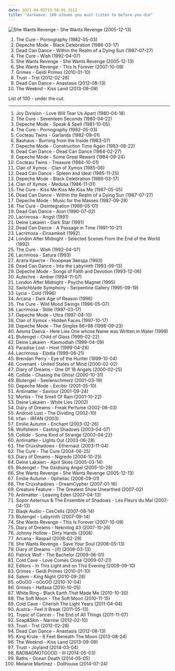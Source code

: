 ```yaml
---
date: 2021-04-05T15:58:01.331Z
title: "darkwave: 100 albums you must listen to before you die"
---
```

![She Wants Revenge - She Wants Revenge (2005-12-13)](http://coverartarchive.org/release/86427535-9abb-4681-8c88-5c651e55d62a/8353381352-500.jpg "She Wants Revenge - She Wants Revenge (2005-12-13)")
<ol class="albums">
<li data-cover="http://coverartarchive.org/release/b0d6d8ad-02d7-3f08-9128-47c734c2c446/7947353809-500.jpg" data-tags="post-punk, gothic rock" role="button">The Cure - Pornography (1982-05-03)</li>
<li data-cover="https://img.discogs.com/vn3oqwAIyPBmRz-wFXXrgAb9N04=/fit-in/600x588/filters:strip_icc():format(jpeg):mode_rgb():quality(90)/discogs-images/R-1442377-1287321146.jpeg.jpg" data-tags="synthpop, 80s, new wave" role="button">Depeche Mode - Black Celebration (1986-03-17)</li>
<li data-cover="http://coverartarchive.org/release/97e4343f-6e05-31b6-aaf4-6dba23520be4/26314567877-500.jpg" data-tags="darkwave, ethereal, gothic" role="button">Dead Can Dance - Within the Realm of a Dying Sun (1987-07-27)</li>
<li data-cover="http://coverartarchive.org/release/4284b81f-1731-313a-a4de-58b4c18a754a/5808321423-500.jpg" data-tags="90s, alternative" role="button">The Cure - Wish (1992-04-07)</li>
<li data-cover="http://coverartarchive.org/release/86427535-9abb-4681-8c88-5c651e55d62a/8353381352-500.jpg" data-tags="darkwave" role="button">She Wants Revenge - She Wants Revenge (2005-12-13)</li>
<li data-cover="https://img.discogs.com/2GswDWVRxpZQ_xKFt5y6JVcER-o=/fit-in/600x597/filters:strip_icc():format(jpeg):mode_rgb():quality(90)/discogs-images/R-1099636-1567270267-9611.jpeg.jpg" data-tags="darkwave" role="button">She Wants Revenge - This Is Forever (2007-10-09)</li>
<li data-cover="http://coverartarchive.org/release/65a811b8-8b98-4642-8f25-48586fa93b10/8138480397-500.jpg" data-tags="experimental, dream pop, electronic, darkwave" role="button">Grimes - Geidi Primes (2010-01-10)</li>
<li data-cover="http://coverartarchive.org/release/7bd4468c-2434-4450-8fa5-76812f1b56aa/9082713992-500.jpg" data-tags="synthpop, darkwave, electronic" role="button">Trust - Trst (2012-02-28)</li>
<li data-cover="http://coverartarchive.org/release/88713452-4b94-4e4c-90c1-c424be904676/14821961192-500.jpg" data-tags="darkwave, ethereal, ambient" role="button">Dead Can Dance - Anastasis (2012-08-13)</li>
<li data-cover="http://coverartarchive.org/release/f43909e0-943f-4afa-98d0-497ed2054e1b/5066822902-500.jpg" data-tags="r&b" role="button">The Weeknd - Kiss Land (2013-09-09)</li>
</ol>
List of 100 - under the cut.
<!-- more -->

_________________

<ol class="albums">
<li data-cover="http://coverartarchive.org/release/7a241913-d3ec-4a4f-a0bf-46c3f8555fd8/24532302261-500.jpg" data-tags="post-punk" role="button">
Joy Division - Love Will Tear Us Apart (1980-04-18)
</li>
<li data-cover="http://coverartarchive.org/release/710f4e35-a355-45ba-b61f-2a969ff8e870/12483197648-500.jpg" data-tags="post-punk" role="button">
The Cure - Seventeen Seconds (1980-04-22)
</li>
<li data-cover="http://coverartarchive.org/release/91317176-bd6e-3047-97ef-9d1765ce3548/6441482610-500.jpg" data-tags="synthpop, new wave" role="button">
Depeche Mode - Speak & Spell (1981-10-05)
</li>
<li data-cover="http://coverartarchive.org/release/b0d6d8ad-02d7-3f08-9128-47c734c2c446/7947353809-500.jpg" data-tags="post-punk, gothic rock" role="button">
The Cure - Pornography (1982-05-03)
</li>
<li data-cover="http://coverartarchive.org/release/9a7f2097-1800-3978-afc2-e5971f24b536/8212967312-500.jpg" data-tags="post-punk" role="button">
Cocteau Twins - Garlands (1982-09-01)
</li>
<li data-cover="https://via.placeholder.com/450" data-tags="post-punk, gothic rock" role="button">
Bauhaus - Burning from the Inside (1983-07)
</li>
<li data-cover="http://coverartarchive.org/release/a24d7484-2e2f-3737-a897-657df6268363/7525226429-500.jpg" data-tags="new wave, synthpop" role="button">
Depeche Mode - Construction Time Again (1983-08-22)
</li>
<li data-cover="http://coverartarchive.org/release/ced70589-aab2-4754-bd8a-14f776d3ac38/18169718837-500.jpg" data-tags="post-punk, darkwave" role="button">
Dead Can Dance - Dead Can Dance (1984-02-27)
</li>
<li data-cover="http://coverartarchive.org/release/6b5b399d-14dc-3abb-a117-bdbc023faf82/20960144686-500.jpg" data-tags="80s, new wave, synthpop" role="button">
Depeche Mode - Some Great Reward (1984-09-24)
</li>
<li data-cover="http://coverartarchive.org/release/bc6dee20-448c-387d-8eb4-a7cb737ae1b7/23441368012-500.jpg" data-tags="dream pop" role="button">
Cocteau Twins - Treasure (1984-10-01)
</li>
<li data-cover="https://via.placeholder.com/450" data-tags="darkwave" role="button">
Clan of Xymox - Clan of Xymox (1985-06)
</li>
<li data-cover="http://coverartarchive.org/release/853ee016-b10d-3118-86ed-d9c3b797eebc/15258704059-500.jpg" data-tags="darkwave" role="button">
Dead Can Dance - Spleen and Ideal (1985-11-25)
</li>
<li data-cover="https://img.discogs.com/vn3oqwAIyPBmRz-wFXXrgAb9N04=/fit-in/600x588/filters:strip_icc():format(jpeg):mode_rgb():quality(90)/discogs-images/R-1442377-1287321146.jpeg.jpg" data-tags="synthpop, 80s, new wave" role="button">
Depeche Mode - Black Celebration (1986-03-17)
</li>
<li data-cover="https://via.placeholder.com/450" data-tags="darkwave" role="button">
Clan of Xymox - Medusa (1986-11-01)
</li>
<li data-cover="http://coverartarchive.org/release/03a3acfb-67ee-3353-a3f9-65a1af3a626e/7947298813-500.jpg" data-tags="post-punk, new wave, 80s, alternative" role="button">
The Cure - Kiss Me Kiss Me Kiss Me (1987-05-05)
</li>
<li data-cover="http://coverartarchive.org/release/97e4343f-6e05-31b6-aaf4-6dba23520be4/26314567877-500.jpg" data-tags="darkwave, ethereal, gothic" role="button">
Dead Can Dance - Within the Realm of a Dying Sun (1987-07-27)
</li>
<li data-cover="http://coverartarchive.org/release/4577ed01-57ad-3826-800b-e0c4d4998611/9417546640-500.jpg" data-tags="synthpop, 80s, new wave, electronic" role="button">
Depeche Mode - Music for the Masses (1987-09-28)
</li>
<li data-cover="http://coverartarchive.org/release/91fa2331-d8b4-4d1f-aa4d-53b1c54853e5/20885075891-500.jpg" data-tags="80s, new wave" role="button">
The Cure - Disintegration (1989-05-01)
</li>
<li data-cover="http://coverartarchive.org/release/48148a00-abee-387b-9784-1203490a1aad/16700970374-500.jpg" data-tags="ethereal, medieval" role="button">
Dead Can Dance - Aion (1990-07-02)
</li>
<li data-cover="https://img.discogs.com/YXJHpQW8y46vG7hRWW_9ANNY1LI=/fit-in/600x530/filters:strip_icc():format(jpeg):mode_rgb():quality(90)/discogs-images/R-2008477-1258239023.jpeg.jpg" data-tags="gothic, darkwave" role="button">
Lacrimosa - Angst (1991)
</li>
<li data-cover="https://via.placeholder.com/450" data-tags="darkwave" role="button">
Deine Lakaien - Dark Star (1991)
</li>
<li data-cover="http://coverartarchive.org/release/1d7b01f6-e4c0-3b5d-929b-7e0bf3ce17af/5957781227-500.jpg" data-tags="darkwave, ambient, gothic, 4ad" role="button">
Dead Can Dance - A Passage in Time (1991-10-21)
</li>
<li data-cover="http://coverartarchive.org/release/fba3ddd3-6a38-4bc0-b428-e456f7cf3532/2107416724-500.jpg" data-tags="gothic, darkwave" role="button">
Lacrimosa - Einsamkeit (1992)
</li>
<li data-cover="http://coverartarchive.org/release/8c750d3e-b0ae-4028-a00b-fdd05f435ab2/8157843330-500.jpg" data-tags="gothic rock" role="button">
London After Midnight - Selected Scenes From the End of the World (1992)
</li>
<li data-cover="http://coverartarchive.org/release/4284b81f-1731-313a-a4de-58b4c18a754a/5808321423-500.jpg" data-tags="90s, alternative" role="button">
The Cure - Wish (1992-04-07)
</li>
<li data-cover="http://coverartarchive.org/release/8d09899b-e70a-3aa4-8dd1-d5c8631990e2/16583603472-500.jpg" data-tags="gothic" role="button">
Lacrimosa - Satura (1993)
</li>
<li data-cover="https://via.placeholder.com/450" data-tags="gothic rock, darkwave, decadence, gothic" role="button">
Агата Кристи - Позорная Звезда (1993)
</li>
<li data-cover="http://coverartarchive.org/release/b0b44bb4-437e-4d97-9227-b5fc37c0f67b/3242403619-500.jpg" data-tags="ambient, gothic, ethereal" role="button">
Dead Can Dance - Into the Labyrinth (1993-09-13)
</li>
<li data-cover="https://img.discogs.com/T1N1f1AXU1XTKd-IPo2E4YM5Cms=/fit-in/600x606/filters:strip_icc():format(jpeg):mode_rgb():quality(90)/discogs-images/R-1771648-1245254037.jpeg.jpg" data-tags="electronic" role="button">
Depeche Mode - Songs of Faith and Devotion (1993-12-06)
</li>
<li data-cover="https://via.placeholder.com/450" data-tags="idm, ambient, electronic" role="button">
Autechre - Amber (1994-11-07)
</li>
<li data-cover="https://img.discogs.com/m5KiK7XWzOVx8wYaDJvv0eBzJws=/fit-in/301x300/filters:strip_icc():format(jpeg):mode_rgb():quality(90)/discogs-images/R-419432-1110896476.jpg.jpg" data-tags="gothic rock, darkwave, gothic" role="button">
London After Midnight - Psycho Magnet (1995)
</li>
<li data-cover="http://coverartarchive.org/release/b6344fea-c768-4ed7-bc93-90f413507d5d/7389186733-500.jpg" data-tags="darkwave, gothic" role="button">
Switchblade Symphony - Serpentine Gallery (1995-09-19)
</li>
<li data-cover="http://coverartarchive.org/release/ca7d190a-4a0d-3eeb-b267-838c806e53cf/2965752806-500.jpg" data-tags="darkwave, gothic" role="button">
Lycia - Cold (1996)
</li>
<li data-cover="http://coverartarchive.org/release/0d034d4b-98cb-4810-9f0c-e82e50248342/2180846856-500.jpg" data-tags="ambient, darkwave, gothic" role="button">
Arcana - Dark Age of Reason (1996)
</li>
<li data-cover="http://coverartarchive.org/release/15ddcc8d-968e-49a1-bd14-b05a718d2b24/3172527828-500.jpg" data-tags="rock, alternative, 90s, post-punk" role="button">
The Cure - Wild Mood Swings (1996-05-07)
</li>
<li data-cover="https://img.discogs.com/9wguWBIrs_N0GB64pqDyunfBIEc=/fit-in/600x589/filters:strip_icc():format(jpeg):mode_rgb():quality(90)/discogs-images/R-6253081-1415096233-5763.jpeg.jpg" data-tags="gothic, gothic metal, symphonic metal" role="button">
Lacrimosa - Stille (1997-03-17)
</li>
<li data-cover="http://coverartarchive.org/release/127b9b29-4252-463b-9d9a-30b888c19867/9417557840-500.jpg" data-tags="electronic, synthpop, 90s" role="button">
Depeche Mode - Ultra (1997-04-10)
</li>
<li data-cover="https://img.discogs.com/83FV2O-WHKJolCZiykX-kCQWca0=/fit-in/599x600/filters:strip_icc():format(jpeg):mode_rgb():quality(90)/discogs-images/R-1293819-1207141930.jpeg.jpg" data-tags="darkwave" role="button">
Clan of Xymox - Hidden Faces (1997-10-17)
</li>
<li data-cover="http://coverartarchive.org/release/4f8949d4-fd67-3d8a-85d3-2f9f3ca70317/19430444042-500.jpg" data-tags="electronic, new wave, 80s" role="button">
Depeche Mode - The Singles 86>98 (1998-09-23)
</li>
<li data-cover="http://coverartarchive.org/release/88e92f78-5c3f-4f03-9f43-9eba6c46b4a4/928108006-500.jpg" data-tags="darkwave, gothic, gothic metal, symphonic metal" role="button">
Aesma Daeva - Here Lies One whose Name was Written in Water (1999)
</li>
<li data-cover="http://coverartarchive.org/release/6b300725-35bf-4f41-b6fd-cec5d48f077b/8769345080-500.jpg" data-tags="darkwave, gothic, ebm" role="button">
Blutengel - Child of Glass (1999-02-22)
</li>
<li data-cover="http://coverartarchive.org/release/330eb616-d958-40ea-a0c1-f923a8f66295/2106422638-500.jpg" data-tags="darkwave, dark wave" role="button">
Deine Lakaien - Kasmodiah (1999-04-09)
</li>
<li data-cover="https://img.discogs.com/i7Mdiv7bhGP0Wki8_jUzVqvns_M=/fit-in/572x572/filters:strip_icc():format(jpeg):mode_rgb():quality(90)/discogs-images/R-6078419-1442913906-8783.jpeg.jpg" data-tags="synthpop" role="button">
Paradise Lost - Host (1999-04-28)
</li>
<li data-cover="https://img.discogs.com/kghbP0cZiuZgaQ_jVxLPPJPBXSI=/fit-in/478x742/filters:strip_icc():format(jpeg):mode_rgb():quality(90)/discogs-images/R-7173385-1435353547-9883.jpeg.jpg" data-tags="gothic metal, gothic" role="button">
Lacrimosa - Elodia (1999-08-21)
</li>
<li data-cover="https://img.discogs.com/-uNk7sCgxoW2qh6kG2-cfPPUKU8=/fit-in/598x600/filters:strip_icc():format(jpeg):mode_rgb():quality(90)/discogs-images/R-175249-1155303783.jpeg.jpg" data-tags="darkwave" role="button">
Brendan Perry - Eye of the Hunter (1999-10-04)
</li>
<li data-cover="http://coverartarchive.org/release/e332bd88-d7a4-4ad0-844b-fb8063c6e0a0/3990451420-500.jpg" data-tags="futurepop" role="button">
Covenant - United States of Mind (2000-02-02)
</li>
<li data-cover="https://img.discogs.com/NEaBBjoOiFs2tA1B0Qddv2b_4sI=/fit-in/600x523/filters:strip_icc():format(jpeg):mode_rgb():quality(90)/discogs-images/R-1932608-1254816865.jpeg.jpg" data-tags="darkwave" role="button">
Diary of Dreams - One Of 18 Angels (2000-02-25)
</li>
<li data-cover="http://coverartarchive.org/release/516224a0-0c91-4b18-98e8-af3d0d66bdce/2216955296-500.jpg" data-tags="gothic" role="button">
Collide - Chasing the Ghost (2000-10-31)
</li>
<li data-cover="http://coverartarchive.org/release/2b18f9eb-b171-4fd6-ab1f-9801c4adc992/11392866472-500.jpg" data-tags="electrogoth, industrial, ebm, darkwave" role="button">
Blutengel - Seelenschmerz (2001-03-19)
</li>
<li data-cover="http://coverartarchive.org/release/2689a2ed-19b4-4095-8c77-f2e24e915962/22524388802-500.jpg" data-tags="electronic" role="button">
Depeche Mode - Exciter (2001-05-10)
</li>
<li data-cover="https://img.discogs.com/TCfCFFygw_4fOymnI55HbWwp1u8=/fit-in/600x600/filters:strip_icc():format(jpeg):mode_rgb():quality(90)/discogs-images/R-445333-1305669402.png.jpg" data-tags="ambient, dark ambient" role="button">
Antimatter - Saviour (2001-09-24)
</li>
<li data-cover="https://img.discogs.com/BGtl8NE3YxcijsK46nJgjOsJxyM=/fit-in/297x300/filters:strip_icc():format(jpeg):mode_rgb():quality(90)/discogs-images/R-186089-002.jpg.jpg" data-tags="industrial" role="button">
Mortiis - The Smell Of Rain (2001-10-22)
</li>
<li data-cover="http://coverartarchive.org/release/cacbd6c9-7136-4ed8-9695-24243064d47d/3166622070-500.jpg" data-tags="darkwave" role="button">
Deine Lakaien - White Lies (2002)
</li>
<li data-cover="https://via.placeholder.com/450" data-tags="darkwave" role="button">
Diary of Dreams - Freak Perfume (2002-06-03)
</li>
<li data-cover="https://img.discogs.com/4_L3HUqm0-MBZfi33XPORGfmCyY=/fit-in/550x500/filters:strip_icc():format(jpeg):mode_rgb():quality(90)/discogs-images/R-192361-1161082014.jpeg.jpg" data-tags="darkwave, electronic, industrial" role="button">
Android Lust - The Dividing (2002-10)
</li>
<li data-cover="http://coverartarchive.org/release/2dec60d0-00a4-4ffd-ae4b-69e86f0601dc/2788181181-500.jpg" data-tags="fantasy, ethereal, darkwave, world fusion, female vocalists" role="button">
Irfan - IRFAN (2003)
</li>
<li data-cover="http://coverartarchive.org/release/16e3ac46-606a-445e-9a20-b7b8bf1a08ea/3206309884-500.jpg" data-tags="ethereal, gothic, faerie music" role="button">
Emilie Autumn - Enchant (2003-02-26)
</li>
<li data-cover="https://img.discogs.com/M3OlDS-SqTRjelXmMkP40V7GWpE=/fit-in/600x533/filters:strip_icc():format(jpeg):mode_rgb():quality(90)/discogs-images/R-139047-1337841465-1859.jpeg.jpg" data-tags="synthpop, electronic, darkwave" role="button">
Wolfsheim - Casting Shadows (2003-04-07)
</li>
<li data-cover="http://coverartarchive.org/release/003ad0e3-3b5f-4e15-8fc1-2878ff00008f/2216965260-500.jpg" data-tags="darkwave" role="button">
Collide - Some Kind of Strange (2003-04-22)
</li>
<li data-cover="https://img.discogs.com/yTJ2t-oOJApxEaVPxI_k-iuaL4E=/fit-in/600x600/filters:strip_icc():format(jpeg):mode_rgb():quality(90)/discogs-images/R-5719220-1404862392-1331.jpeg.jpg" data-tags="ambient, darkwave, dark ambient" role="button">
Antimatter - Lights Out (2003-06-28)
</li>
<li data-cover="http://coverartarchive.org/release/8ba46ce8-65b9-453f-8007-0f2d9841766c/2099083698-500.jpg" data-tags="darkwave" role="button">
The Crüxshadows - Ethernaut (2003-11-04)
</li>
<li data-cover="http://coverartarchive.org/release/25e2716b-2c65-3ef8-b4ff-afc96570347d/7947383918-500.jpg" data-tags="post-punk, rock, alternative" role="button">
The Cure - The Cure (2004-06-25)
</li>
<li data-cover="http://coverartarchive.org/release/a15b234a-7564-36a1-ada8-ba3f1a3c3138/7000808882-500.jpg" data-tags="darkwave" role="button">
Diary of Dreams - Nigredo (2004-10-25)
</li>
<li data-cover="http://coverartarchive.org/release/a5ff0d70-f6e0-43be-bd5e-bb4db2a64889/3166613483-500.jpg" data-tags="darkwave" role="button">
Deine Lakaien - April Skies (2005-03-14)
</li>
<li data-cover="http://coverartarchive.org/release/59651cd9-510f-4b08-972e-a52bcdfddd0d/22005737764-500.jpg" data-tags="darkwave" role="button">
Blutengel - The Oxidising Angel (2005-10-28)
</li>
<li data-cover="http://coverartarchive.org/release/86427535-9abb-4681-8c88-5c651e55d62a/8353381352-500.jpg" data-tags="darkwave" role="button">
She Wants Revenge - She Wants Revenge (2005-12-13)
</li>
<li data-cover="http://coverartarchive.org/release/db7a53e9-8865-4756-9d26-157e4f50d165/19887853784-500.jpg" data-tags="electronic" role="button">
Emilie Autumn - Opheliac (2006-09-01)
</li>
<li data-cover="https://img.discogs.com/_BItylEPoMRHoWyzlcH5SQlGEmU=/fit-in/600x600/filters:strip_icc():format(jpeg):mode_rgb():quality(90)/discogs-images/R-881577-1337391256-5034.jpeg.jpg" data-tags="darkwave" role="button">
The Crüxshadows - DreamCypher (2007-01-16)
</li>
<li data-cover="https://img.discogs.com/-VFw6TC4whnLtPwVFicpMIyVN-8=/fit-in/600x591/filters:strip_icc():format(jpeg):mode_rgb():quality(90)/discogs-images/R-1227342-1202121963.jpeg.jpg" data-tags="gothic, darkwave" role="button">
Creature Feature - The Greatest Show Unearthed (2007-02)
</li>
<li data-cover="http://coverartarchive.org/release/301832d9-f503-4e5f-945c-f77e66c4cd59/936789634-500.jpg" data-tags="progressive rock" role="button">
Antimatter - Leaving Eden (2007-04-13)
</li>
<li data-cover="http://coverartarchive.org/release/b8714024-d814-491e-8a21-c1cfe29a13fb/14843874387-500.jpg" data-tags="darkwave, gothic, neoclassical" role="button">
Sopor Aeternus & The Ensemble of Shadows - Les Fleurs du Mal (2007-04-13)
</li>
<li data-cover="http://coverartarchive.org/release/8cb54f27-51f3-4185-9772-e4dcf84cbe30/13038051479-500.jpg" data-tags="electronica, synthpop" role="button">
Blaqk Audio - CexCells (2007-08-14)
</li>
<li data-cover="http://coverartarchive.org/release/3ff912aa-20d0-41a3-9cdf-cf6db07787a0/15567368286-500.jpg" data-tags="darkwave, futurepop" role="button">
Blutengel - Labyrinth (2007-09-14)
</li>
<li data-cover="https://img.discogs.com/2GswDWVRxpZQ_xKFt5y6JVcER-o=/fit-in/600x597/filters:strip_icc():format(jpeg):mode_rgb():quality(90)/discogs-images/R-1099636-1567270267-9611.jpeg.jpg" data-tags="darkwave" role="button">
She Wants Revenge - This Is Forever (2007-10-09)
</li>
<li data-cover="https://img.discogs.com/VXCvuCumC0ijDr74rXKN30wzjGU=/fit-in/600x516/filters:strip_icc():format(jpeg):mode_rgb():quality(90)/discogs-images/R-1127655-1385493166-4294.jpeg.jpg" data-tags="darkwave" role="button">
Diary of Dreams - Nekrolog 43 (2007-10-26)
</li>
<li data-cover="http://coverartarchive.org/release/a84e64da-c7be-4bfc-a389-8313df84c8fc/8493534865-500.jpg" data-tags="darkwave, electronic, gothic" role="button">
Johnny Hollow - Dirty Hands (2008)
</li>
<li data-cover="http://coverartarchive.org/release/bd609443-4c31-48fd-b1fe-8285eb8530d5/4860307885-500.jpg" data-tags="darkwave, neoclassical" role="button">
Arcana - Raspail (2008-02-29)
</li>
<li data-cover="http://coverartarchive.org/release/1a44d18f-180b-4677-b72b-13fa2b58a7e0/9291230911-500.jpg" data-tags="new wave, darkwave" role="button">
She Wants Revenge - Save Your Soul (2008-05-13)
</li>
<li data-cover="https://img.discogs.com/bf0sE7SShKDlEIW6wELfoQ4z16k=/fit-in/500x500/filters:strip_icc():format(jpeg):mode_rgb():quality(90)/discogs-images/R-328123-1163202773.jpeg.jpg" data-tags="darkwave" role="button">
Diary of Dreams - (if) (2009-03-13)
</li>
<li data-cover="http://coverartarchive.org/release/4f8f41d4-895d-488d-95d0-7daec079bcd1/21698152605-500.jpg" data-tags="indie, alternative, folk, epic, fucking epic" role="button">
Patrick Wolf - The Bachelor (2009-06-01)
</li>
<li data-cover="http://coverartarchive.org/release/46ba4661-8cf7-39ec-9661-cc1a93099f29/9656939428-500.jpg" data-tags="synth pop" role="button">
Cold Cave - Love Comes Close (2009-07-21)
</li>
<li data-cover="https://img.discogs.com/ZrzWeONUtVrJz4UzL1bO3auIr7U=/fit-in/600x589/filters:strip_icc():format(jpeg):mode_rgb():quality(90)/discogs-images/R-2084980-1423077313-1815.jpeg.jpg" data-tags="synthpop, electronic, post-punk, alternative, post-punk revival" role="button">
Editors - In This Light and on This Evening (2009-09-10)
</li>
<li data-cover="http://coverartarchive.org/release/65a811b8-8b98-4642-8f25-48586fa93b10/8138480397-500.jpg" data-tags="experimental, dream pop, electronic, darkwave" role="button">
Grimes - Geidi Primes (2010-01-10)
</li>
<li data-cover="http://coverartarchive.org/release/c2852bc2-4919-41e7-aab4-c3ff47ba1c2c/20543754977-500.jpg" data-tags="witch house" role="button">
Salem - King Night (2010-09-28)
</li>
<li data-cover="https://via.placeholder.com/450" data-tags="witch house" role="button">
oOoOO - oOoOO (2010-10-04)
</li>
<li data-cover="http://coverartarchive.org/release/d12fe86c-4e91-4b2f-98ca-c7045c195a3b/6735333223-500.jpg" data-tags="dream pop, experimental" role="button">
Grimes - Halfaxa (2010-10-05)
</li>
<li data-cover="http://coverartarchive.org/release/1c3b875d-bd9d-4157-97ae-6e1091437126/15535585693-500.jpg" data-tags="darkwave, witch house, shoegaze" role="button">
White Ring - Black Earth That Made Me (2010-10-30)
</li>
<li data-cover="http://coverartarchive.org/release/3d34de37-0c86-3b79-8750-29337dab7f4a/1379657161-500.jpg" data-tags="post-punk, captured tracks" role="button">
The Soft Moon - The Soft Moon (2010-11-15)
</li>
<li data-cover="http://coverartarchive.org/release/aff997be-b047-48c5-acfe-9c0701ff755a/6601132278-500.jpg" data-tags="synthpop" role="button">
Cold Cave - Cherish The Light Years (2011-04-04)
</li>
<li data-cover="http://coverartarchive.org/release/5e8aec59-129c-4cb4-b894-5e59edb5c4ca/4261741516-500.jpg" data-tags="indie electronic, new wave, alternative, synthpop" role="button">
Austra - Feel It Break (2011-05-13)
</li>
<li data-cover="http://coverartarchive.org/release/a89ea8b7-17cf-48dd-b253-d6a44c1ba5d9/28421550599-500.jpg" data-tags="darkwave, 10s, downwards, psychedelic snake venom" role="button">
Tropic of Cancer - The End of All Things (2011-11-07)
</li>
<li data-cover="http://coverartarchive.org/release/26a6d832-8412-4776-8169-85a0dbd8513b/5257873633-500.jpg" data-tags="neoclassical" role="button">
Soap&Skin - Narrow (2012-02-10)
</li>
<li data-cover="http://coverartarchive.org/release/7bd4468c-2434-4450-8fa5-76812f1b56aa/9082713992-500.jpg" data-tags="synthpop, darkwave, electronic" role="button">
Trust - Trst (2012-02-28)
</li>
<li data-cover="http://coverartarchive.org/release/88713452-4b94-4e4c-90c1-c424be904676/14821961192-500.jpg" data-tags="darkwave, ethereal, ambient" role="button">
Dead Can Dance - Anastasis (2012-08-13)
</li>
<li data-cover="http://coverartarchive.org/release/6c433abe-415f-47e5-9bfa-44fbafee151b/5084224967-500.jpg" data-tags="post-punk" role="button">
King Krule - 6 Feet Beneath The Moon (2013-08-24)
</li>
<li data-cover="http://coverartarchive.org/release/f43909e0-943f-4afa-98d0-497ed2054e1b/5066822902-500.jpg" data-tags="r&b" role="button">
The Weeknd - Kiss Land (2013-09-09)
</li>
<li data-cover="http://coverartarchive.org/release/5c4db4be-9c79-443c-824c-9b8edbe5b573/6950823276-500.jpg" data-tags="electronic, synthpop, darkwave" role="button">
Trust - Joyland (2014-03-04)
</li>
<li data-cover="http://coverartarchive.org/release/4a681db6-3146-4166-b997-6db77bf796dc/7584904311-500.jpg" data-tags="jazz" role="button">
BADBADNOTGOOD - III (2014-05-03)
</li>
<li data-cover="http://coverartarchive.org/release/56ce8556-c0f9-4d8d-85a6-d873e9d4cec1/13225929306-500.jpg" data-tags="electronic, glitch" role="button">
Baths - Ocean Death (2014-05-05)
</li>
<li data-cover="https://img.discogs.com/aNaU17z_kgJr1ATCVe4dsyedENw=/fit-in/600x600/filters:strip_icc():format(jpeg):mode_rgb():quality(90)/discogs-images/R-6334097-1416722384-6607.jpeg.jpg" data-tags="indie pop, american, darkwave, the voice, dead to me, dollhouse, gothic pop, carousel, bittersweet tragedy, melanie martinez" role="button">
Melanie Martinez - Dollhouse (2014-07-24)
</li>
</ol>